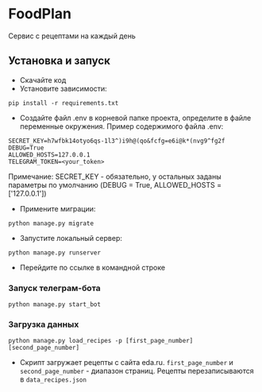 # FoodPlan
Сервис с рецептами на каждый день
## Установка и запуск
* Скачайте код
* Установите зависимости:
```
pip install -r requirements.txt
```
* Создайте файл .env в корневой папке проекта, определите в файле переменные окружения. Пример содержимого файла .env:
```
SECRET_KEY=h7wfbk14otyo6qs-1l3^)i9h@(qo&fcfg=e6i@k*(nvg9^fg2f
DEBUG=True
ALLOWED_HOSTS=127.0.0.1
TELEGRAM_TOKEN=<your_token>
```
Примечание: SECRET_KEY - обязательно, у остальных заданы параметры по умолчанию (DEBUG = True, ALLOWED_HOSTS = ['127.0.0.1'])
* Примените миграции:
```
python manage.py migrate
```
* Запустите локальный сервер:
```
python manage.py runserver
```
* Перейдите по ссылке в командной строке

### Запуск телеграм-бота
```
python manage.py start_bot
```

### Загрузка данных
```
python manage.py load_recipes -p [first_page_number] [second_page_number]
```
* Скрипт загружает рецепты с сайта eda.ru. 
  `first_page_number` и `second_page_number` - диапазон страниц.
 Рецепты перезаписываются в `data_recipes.json`
